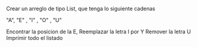   Crear un arreglo de tipo List, que tenga lo siguiente cadenas
  
  "A", "E" , "I" , "O" , "U" 
  
  Encontrar la posicion de la E, 
  Reemplazar la letra I por Y
  Remover la letra U
  Imprimir todo el listado